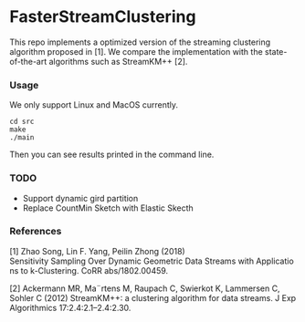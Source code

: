 # FasterStreamClustering
This repo implements a optimized version of the streaming clustering algorithm proposed in [1].
We compare the implementation with the state-of-the-art algorithms such as StreamKM++ [2].

### Usage
We only support Linux and MacOS currently.
```
cd src
make
./main
```
Then you can see results printed in the command line.

### TODO

- Support dynamic gird partition
- Replace CountMin Sketch with Elastic Skecth


### References

[1] Zhao Song, Lin F. Yang, Peilin Zhong (2018) Sensitivity Sampling Over Dynamic Geometric Data Streams with Applications to k-Clustering. CoRR abs/1802.00459.

[2] Ackermann MR, Ma¨rtens M, Raupach C, Swierkot K, Lammersen C, Sohler C (2012) StreamKM++: a clustering algorithm for data streams. J Exp Algorithmics 17:2.4:2.1–2.4:2.30.